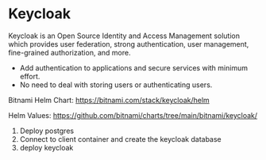# Keycloak

Keycloak is an Open Source Identity and Access Management solution which provides user federation, strong authentication, user management, fine-grained authorization, and more. 

-  Add authentication to applications and secure services with minimum effort.
- No need to deal with storing users or authenticating users.


Bitnami Helm Chart: https://bitnami.com/stack/keycloak/helm

Helm Values: https://github.com/bitnami/charts/tree/main/bitnami/keycloak/


1. Deploy postgres
2. Connect to client container and create the keycloak database
4. deploy keycloak
